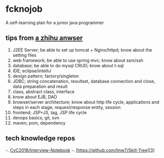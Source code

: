 # fcknojob
A self-learning plan for a junior java programmer

## tips from [a zhihu anwser][1]
1. J2EE Server; be able to set up tomcat + Nginx/httpd; know about the setting files
2. web framework; be able to use spring mvc; know about ssm/ssh
3. database; be able to do mysql CRUD; know about t-sql
4. IDE; eclipse/intelliJ
5. design pattern; factory/singleton
6. JDBC; string concatenation, resultset, database connection and close, data preparation and result
7. class, abstract class, interface
8. know about EJB, DAO
9. browser/server architecture; know about http life cycle, applications and steps in each stage, request/response entity, session
10. frontend; JSP+JS, tag, JSP life cycle
11. devops basics; git, svn
12. maven; pom, dependency

## tech knowledge repos
-. [CyC2018/Interview-Notebook][2]
-. [https://github.com/linw7/Skill-Tree][3]

[1]: https://www.zhihu.com/question/38880482/answer/174034793
[2]: https://github.com/CyC2018/Interview-Notebook
[3]: https://github.com/linw7/Skill-Tree
